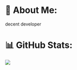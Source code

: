 # 💫 About Me:
decent developer

# 📊 GitHub Stats:
![](https://github-readme-stats.vercel.app/api/top-langs/?username=JakeTheRealOne&theme=dark&hide_border=true&include_all_commits=false&count_private=false&layout=compact)

<!-- Proudly created with GPRM ( https://gprm.itsvg.in ) -->
